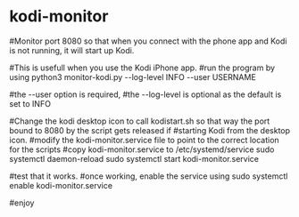 # kodi-monitor
#Monitor port 8080 so that when you connect with the phone app and Kodi is not running, it will start up Kodi.

#This is usefull when you use the Kodi iPhone app.
#run the program by using
python3 monitor-kodi.py --log-level INFO --user USERNAME

#the --user option is required,
#the --log-level is optional as the default is set to INFO

#Change the kodi desktop icon to call kodistart.sh so that way the port bound to 8080 by the script gets released if 
#starting Kodi from the desktop icon.
#modify the kodi-monitor.service file to point to the correct location for the scripts
#copy kodi-monitor.service to /etc/systemd/service
sudo systemctl daemon-reload
sudo systemctl start kodi-monitor.service

#test that it works.
#once working, enable the service using 
sudo systemctl enable kodi-monitor.service

#enjoy
